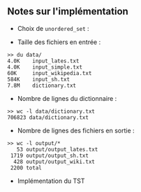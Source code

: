 ## Notes sur l'implémentation

- Choix de `unordered_set` :

- Taille des fichiers en entrée :
```
>> du data/
4.0K    input_lates.txt
4.0K    input_simple.txt
60K     input_wikipedia.txt
584K    input_sh.txt
7.8M    dictionary.txt
```

- Nombre de lignes du dictionnaire :
```
>> wc -l data/dictionary.txt
706823 data/dictionary.txt
```

- Nombre de lignes des fichiers en sortie :
```
>> wc -l output/*
   53 output/output_lates.txt
 1719 output/output_sh.txt
  428 output/output_wiki.txt
 2200 total
```

- Implémentation du TST
